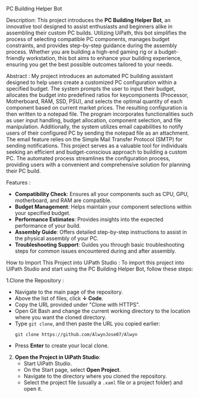 PC Building Helper Bot

Description:
This project introduces the **PC Building Helper Bot**, an innovative tool designed to assist enthusiasts and beginners alike in assembling their custom PC builds. Utilizing UiPath, this bot simplifies the process of selecting compatible PC components, manages budget constraints, and provides step-by-step guidance during the assembly process. Whether you are building a high-end gaming rig or a budget-friendly workstation, this bot aims to enhance your building experience, ensuring you get the best possible outcomes tailored to your needs.

 Abstract :
My  project introduces an automated PC building assistant designed to help users create a customized PC configuration within a specified budget. The system prompts the user to input their budget, allocates the budget into predefined ratios for keycomponents (Processor, Motherboard, RAM, SSD, PSU), and selects the optimal quantity of each component based on current market prices. The resulting configuration is then written to a notepad file. The program incorporates functionalities such as user input handling, budget allocation, component selection, and file manipulation. Additionally, the system utilizes email capabilities to notify users of their configured PC by sending the notepad file as an attachment. The email feature relies on the Simple Mail Transfer Protocol (SMTP) for sending notifications.  This project serves as a valuable tool for individuals seeking an efficient and budget-conscious approach to building a custom PC. The automated process streamlines the configuration process, providing users with a convenient and comprehensive solution for planning their PC build.


Features :
- **Compatibility Check**: Ensures all your components such as CPU, GPU, motherboard, and RAM are compatible.
- **Budget Management**: Helps maintain your component selections within your specified budget.
- **Performance Estimates**: Provides insights into the expected performance of your build.
- **Assembly Guide**: Offers detailed step-by-step instructions to assist in the physical assembly of your PC.
- **Troubleshooting Support**: Guides you through basic troubleshooting steps for common issues encountered during and after assembly.

How to Import This Project into UiPath Studio :
To import this project into UiPath Studio and start using the PC Building Helper Bot, follow these steps:

1.Clone the Repository :
   - Navigate to the main page of the repository.
   - Above the list of files, click **↓ Code**.
   - Copy the URL provided under "Clone with HTTPS".
   - Open Git Bash and change the current working directory to the location where you want the cloned directory.
   - Type `git clone`, and then paste the URL you copied earlier:
     ```
     git clone https://github.com/AlwynJose07/Alwyn
     ```
   - Press **Enter** to create your local clone.

2. **Open the Project in UiPath Studio**:
   - Start UiPath Studio.
   - On the Start page, select **Open Project**.
   - Navigate to the directory where you cloned the repository.
   - Select the project file (usually a `.xaml` file or a project folder) and open it.
